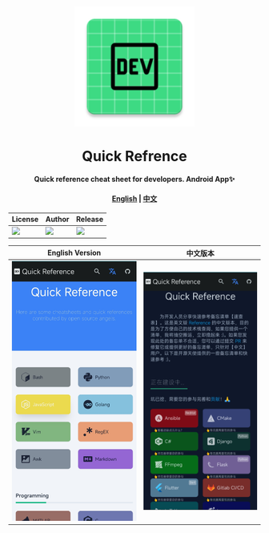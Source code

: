 <!-- markdownlint-disable -->
<p align="center">
  <img width="240" src="https://github.com/sdvina/QuickReference/blob/main/app/src/main/res/mipmap-xxxhdpi/ic_launcher.png" style="text-align: center;">
</p>
<h1 align="center">Quick Refrence</h1>
<h4 align="center">Quick reference cheat sheet for developers. Android App✨</h4>

<h4 align="center">

[English](https://github.com/Fechin/reference) | [中文](https://github.com/jaywcjlove/reference)

</h4>

<div align="center">

|  License | Author | Release |
| ---------- | -----------|------------|
|![](https://img.shields.io/badge/license-MIT-green)|![](https://img.shields.io/badge/Author-JayHsu-blue.svg)|![](https://img.shields.io/github/v/release/sdvina/QuickReference?include_prereleases )|

</div>

<div align="center">

| English Version| 中文版本 |
| --------------- | --------------- |
| ![image](https://github.com/sdvina/QuickReference/blob/main/app/src/main/assets/qr_en.jpg) | ![image](https://github.com/sdvina/QuickReference/blob/main/app/src/main/assets/qr_zh.jpg) |

</div>
